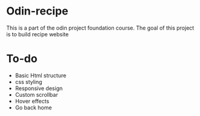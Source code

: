 # Odin-recipe
This is a part of the odin project foundation course. The goal of this project is to build recipe website

# To-do
- Basic Html structure
- css styling
- Responsive design
- Custom scrollbar 
- Hover effects
- Go back home 
